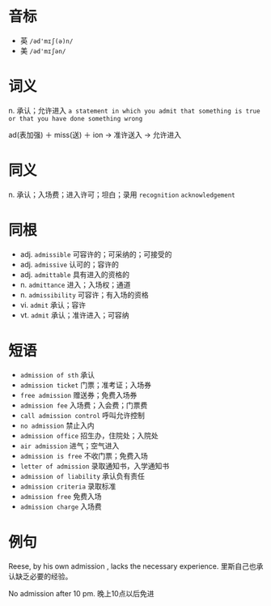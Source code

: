 # 音标

- 英 `/əd'mɪʃ(ə)n/`
- 美 `/əd'mɪʃən/`

# 词义

n. 承认；允许进入
`a statement in which you admit that something is true or that you have done something wrong`



ad(表加强) ＋ miss(送) ＋ ion → 准许送入 → 允许进入

# 同义

n. 承认；入场费；进入许可；坦白；录用
`recognition` `acknowledgement`

# 同根

- adj. `admissible` 可容许的；可采纳的；可接受的
- adj. `admissive` 认可的；容许的
- adj. `admittable` 具有进入的资格的
- n. `admittance` 进入；入场权；通道
- n. `admissibility` 可容许；有入场的资格
- vi. `admit` 承认；容许
- vt. `admit` 承认；准许进入；可容纳

# 短语

- `admission of sth` 承认
- `admission ticket` 门票；准考证；入场券
- `free admission` 赠送券；免费入场券
- `admission fee` 入场费；入会费；门票费
- `call admission control` 呼叫允许控制
- `no admission` 禁止入内
- `admission office` 招生办，住院处；入院处
- `air admission` 进气；空气进入
- `admission is free` 不收门票；免费入场
- `letter of admission` 录取通知书，入学通知书
- `admission of liability` 承认负有责任
- `admission criteria` 录取标准
- `admission free` 免费入场
- `admission charge` 入场费

# 例句

Reese, by his own admission , lacks the necessary experience.
里斯自己也承认缺乏必要的经验。

No admission after 10 pm.
晚上10点以后免进


